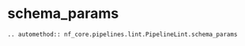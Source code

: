 # schema_params

```{eval-rst}
.. automethod:: nf_core.pipelines.lint.PipelineLint.schema_params
```
